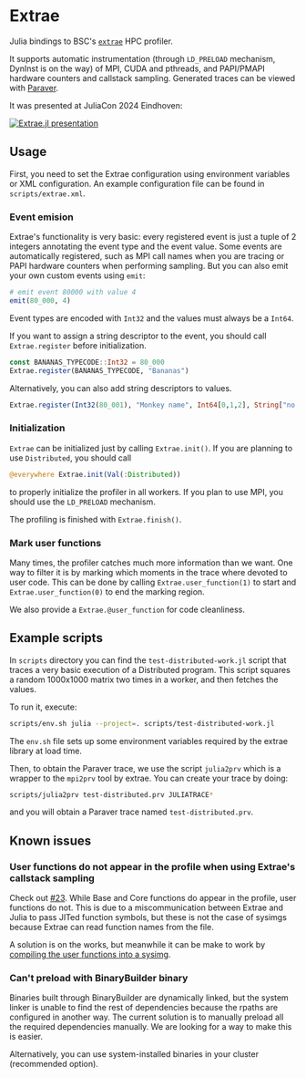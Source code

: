 # Extrae

Julia bindings to BSC's [`extrae`](https://tools.bsc.es/extrae) HPC profiler.

It supports automatic instrumentation (through `LD_PRELOAD` mechanism, DynInst is on the way) of MPI, CUDA and pthreads, and PAPI/PMAPI hardware counters and callstack sampling.
Generated traces can be viewed with [Paraver](https://tools.bsc.es/paraver).

It was presented at JuliaCon 2024 Eindhoven:

[![Extrae.jl presentation](https://img.youtube.com/vi/hWOn8DBwYHA/maxresdefault.jpg)](https://youtu.be/hWOn8DBwYHA)

## Usage

First, you need to set the Extrae configuration using environment variables or XML configuration. An example configuration file can be found in `scripts/extrae.xml`.

### Event emision

Extrae's functionality is very basic: every registered event is just a tuple of 2 integers annotating the event type and the event value.
Some events are automatically registered, such as MPI call names when you are tracing or PAPI hardware counters when performing sampling.
But you can also emit your own custom events using `emit`:

```julia
# emit event 80000 with value 4
emit(80_000, 4)
```

Event types are encoded with `Int32` and the values must always be a `Int64`.

If you want to assign a string descriptor to the event, you should call `Extrae.register` before initialization.

```julia
const BANANAS_TYPECODE::Int32 = 80_000
Extrae.register(BANANAS_TYPECODE, "Bananas")
```

Alternatively, you can also add string descriptors to values.

```julia
Extrae.register(Int32(80_001), "Monkey name", Int64[0,1,2], String["no monkey", "louis", "george"])
```

### Initialization

`Extrae` can be initialized just by calling `Extrae.init()`. If you are planning to use `Distributed`, you should call

```julia
@everywhere Extrae.init(Val(:Distributed))
```

to properly initialize the profiler in all workers. If you plan to use MPI, you should use the `LD_PRELOAD` mechanism.

The profiling is finished with `Extrae.finish()`.

### Mark user functions

Many times, the profiler catches much more information than we want. One way to filter it is by marking which moments in the trace where devoted to user code. This can be done by calling `Extrae.user_function(1)` to start and `Extrae.user_function(0)` to end the marking region.

We also provide a `Extrae.@user_function` for code cleanliness.

## Example scripts

In `scripts` directory you can find the `test-distributed-work.jl` script that traces a very basic execution of a Distributed program.  This script squares a random 1000x1000 matrix two times in a worker, and then fetches the values.

To run it, execute:

```bash
scripts/env.sh julia --project=. scripts/test-distributed-work.jl
```

The `env.sh` file sets up some environment variables required by the extrae library at load time.

Then, to obtain the Paraver trace, we use the script `julia2prv` which is a wrapper to the `mpi2prv` tool by extrae. You can create your trace by doing:

```bash
scripts/julia2prv test-distributed.prv JULIATRACE*
```

and you will obtain a Paraver trace named `test-distributed.prv`.

## Known issues

### User functions do not appear in the profile when using Extrae's callstack sampling

Check out [#23](https://github.com/bsc-quantic/Extrae.jl/issues/23). While Base and Core functions do appear in the profile, user functions do not.
This is due to a miscommunication between Extrae and Julia to pass JITed function symbols, but these is not the case of sysimgs because Extrae can read function names from the file.

A solution is on the works, but meanwhile it can be make to work by [compiling the user functions into a sysimg](https://docs.julialang.org/en/v1/devdocs/sysimg/).

### Can't preload with BinaryBuilder binary

Binaries built through BinaryBuilder are dynamically linked, but the system linker is unable to find the rest of dependencies because the rpaths are configured in another way.
The current solution is to manually preload all the required dependencies manually. We are looking for a way to make this is easier.

Alternatively, you can use system-installed binaries in your cluster (recommended option).
